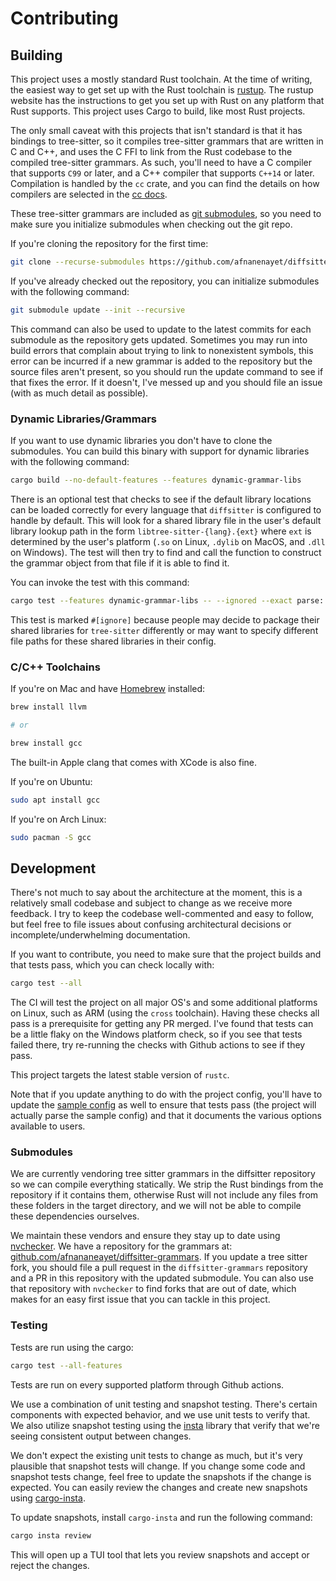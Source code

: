 # Contributing

## Building

This project uses a mostly standard Rust toolchain. At the time of writing, the
easiest way to get set up with the Rust toolchain is
[rustup](https://rustup.rs/). The rustup website has the instructions to get
you set up with Rust on any platform that Rust supports. This project uses
Cargo to build, like most Rust projects.

The only small caveat with this projects that isn't standard is that it has
bindings to tree-sitter, so it compiles tree-sitter grammars that are written
in C and C++, and uses the C FFI to link from the Rust codebase to the
compiled tree-sitter grammars. As such, you'll need to have a C compiler that
supports `C99` or later, and a C++ compiler that supports `C++14` or later.
Compilation is handled by the `cc` crate, and you can find the details on how
compilers are selected in the [cc docs](https://docs.rs/cc).

These tree-sitter grammars are included as [git
submodules](https://git-scm.com/book/en/v2/Git-Tools-Submodules), so you need
to make sure you initialize submodules when checking out the git repo.

If you're cloning the repository for the first time:

```sh
git clone --recurse-submodules https://github.com/afnanenayet/diffsitter.git
```

If you've already checked out the repository, you can initialize submodules
with the following command:

```sh
git submodule update --init --recursive
```

This command can also be used to update to the latest commits for each
submodule as the repository gets updated. Sometimes you may run into build
errors that complain about trying to link to nonexistent symbols, this error
can be incurred if a new grammar is added to the repository but the source
files aren't present, so you should run the update command to see if that fixes
the error. If it doesn't, I've messed up and you should file an issue
(with as much detail as possible).

### Dynamic Libraries/Grammars

If you want to use dynamic libraries you don't have to clone the submodules.
You can build this binary with support for dynamic libraries with the following
command:

```sh
cargo build --no-default-features --features dynamic-grammar-libs
```

There is an optional test that checks to see if the default library locations
can be loaded correctly for every language that `diffsitter` is configured to
handle by default. This will look for a shared library file in the user's
default library lookup path in the form `libtree-sitter-{lang}.{ext}` where
`ext` is determined by the user's platform (`.so` on Linux, `.dylib` on MacOS,
and `.dll` on Windows). The test will then try to find and call the function to
construct the grammar object from that file if it is able to find it.

You can invoke the test with this command:

```sh
cargo test --features dynamic-grammar-libs -- --ignored --exact parse::tests::dynamic_load_parsers
```

This test is marked `#[ignore]` because people may decide to package their
shared libraries for `tree-sitter` differently or may want to specify different
file paths for these shared libraries in their config.

### C/C++ Toolchains

If you're on Mac and have [Homebrew](https://brew.sh) installed:

```sh
brew install llvm

# or

brew install gcc
```

The built-in Apple clang that comes with XCode is also fine.

If you're on Ubuntu:

```sh
sudo apt install gcc
```

If you're on Arch Linux:

```sh
sudo pacman -S gcc
```

## Development

There's not much to say about the architecture at the moment, this is a
relatively small codebase and subject to change as we receive more feedback. I
try to keep the codebase well-commented and easy to follow, but feel free to
file issues about confusing architectural decisions or incomplete/underwhelming
documentation.

If you want to contribute, you need to make sure that the project builds and
that tests pass, which you can check locally with:

```sh
cargo test --all
```

The CI will test the project on all major OS's and some additional platforms on
Linux, such as ARM (using the `cross` toolchain). Having these checks all pass
is a prerequisite for getting any PR merged. I've found that tests can be a
little flaky on the Windows platform check, so if you see that tests failed
there, try re-running the checks with Github actions to see if they pass.

This project targets the latest stable version of `rustc`.

Note that if you update anything to do with the project config, you'll have to
update the [sample config](../assets/sample_config.json5) as well to ensure
that tests pass (the project will actually parse the sample config) and that
it documents the various options available to users.

### Submodules

We are currently vendoring tree sitter grammars in the diffsitter repository so
we can compile everything statically. We strip the Rust bindings from the
repository if it contains them, otherwise Rust will not include any files from
these folders in the target directory, and we will not be able to compile these
dependencies ourselves.

We maintain these vendors and ensure they stay up to date using
[nvchecker](https://github.com/lilydjwg/nvchecker). We have a repository for
the grammars at:
[github.com/afnananeayet/diffsitter-grammars](https://github.com/afnanenayet/diffsitter-grammars).
If you update a tree sitter fork, you should file a pull request in the
`diffsitter-grammars` repository and a PR in this repository with the updated
submodule. You can also use that repository with `nvchecker` to find
forks that are out of date, which makes for an easy first issue that you can
tackle in this project.

### Testing

Tests are run using the cargo:

```sh
cargo test --all-features
```

Tests are run on every supported platform through Github actions.

We use a combination of unit testing and snapshot testing. There's certain
components with expected behavior, and we use unit tests to verify that. We
also utilize snapshot testing using the [insta](https://docs.rs/insta) library
that verify that we're seeing consistent output between changes.

We don't expect the existing unit tests to change as much, but it's very
plausible that snapshot tests will change. If you change some code and snapshot
tests change, feel free to update the snapshots if the change is expected. You
can easily review the changes and create new snapshots using
[cargo-insta](https://crates.io/crates/cargo-insta).

To update snapshots, install `cargo-insta` and run the following command:

```sh
cargo insta review
```

This will open up a TUI tool that lets you review snapshots and accept or
reject the changes.
